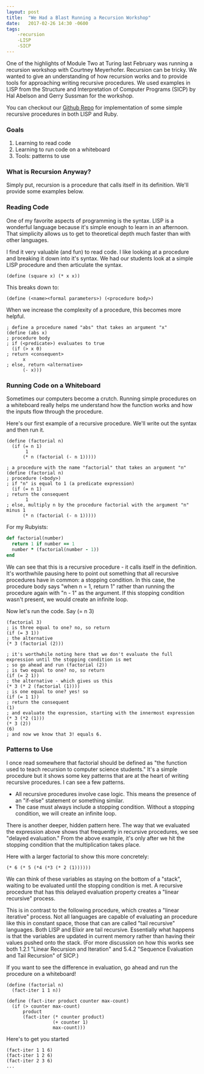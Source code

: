 ```yaml
---
layout: post
title:  "We Had a Blast Running a Recursion Workshop"
date:   2017-02-26 14:30 -0600
tags:
    -recursion
    -LISP
    -SICP
---
```


One of the highlights of Module Two at Turing last February was running a recursion workshop with Courtney Meyerhofer. Recursion can be tricky. We wanted to give an understanding of how recursion works and to provide tools for approaching writing recursive procedures. We used examples in LISP from the Structure and Interpretation of Computer Programs (SICP) by Hal Abelson and Gerry Sussman for the workshop.

You can checkout our [Github Repo](https://github.com/maxglassie/recursion_workshop) for implementation of some simple recursive procedures in both LISP and Ruby.

### Goals
1. Learning to read code
2. Learning to run code on a whiteboard
3. Tools: patterns to use

### What is Recursion Anyway?
Simply put, recursion is a procedure that calls itself in its definition. We'll provide some examples below.

### Reading Code
One of my favorite aspects of programming is the syntax. LISP is a wonderful language because it's simple enough to learn in an afternoon. That simplicity allows us to get to theoretical depth much faster than with other languages.

I find it very valuable (and fun) to read code. I like looking at a procedure and breaking it down into it's syntax. We had our students look at a simple LISP procedure and then articulate the syntax.

```racket
(define (square x) (* x x))
```
This breaks down to:
```racket
(define (<name><formal parameters>) (<procedure body>)
```
When we increase the complexity of a procedure, this becomes more helpful.
```racket
; define a procedure named "abs" that takes an argument "x"
(define (abs x)
; procedure body
; if (<predicate>) evaluates to true
  (if (> x 0)
; return <consequent>
      x
; else, return <alternative>
      (- x)))
```

### Running Code on a Whiteboard
Sometimes our computers become a crutch. Running simple procedures on a whiteboard really helps me understand how the function works and how the inputs flow through the procedure.

Here's our first example of a recursive procedure. We'll write out the syntax and then run it.
```racket
(define (factorial n)
  (if (= n 1)
       1
      (* n (factorial (- n 1)))))
```

```racket
; a procedure with the name "factorial" that takes an argument "n"
(define (factorial n)
; procedure (<body>)
; if "n" is equal to 1 (a predicate expression)
  (if (= n 1)
; return the consequent
       1
; else, multiply n by the procedure factorial with the argument "n" minus 1
      (* n (factorial (- n 1)))))
```

For my Rubyists:
```ruby
def factorial(number)
  return 1 if number == 1
  number * (factorial(number - 1))
end
```
We can see that this is a recursive procedure - it calls itself in the definition. It's worthwhile pausing here to point out something that all recursive procedures have in common: a stopping condition. In this case, the procedure body says "when n = 1, return 1" rather than running the procedure again with "n - 1" as the argument. If this stopping condition wasn't present, we would create an infinite loop.

Now let's run the code. Say (= n 3)
```racket
(factorial 3)
; is three equal to one? no, so return
(if (= 3 1))
; the alternative
(* 3 (factorial (2)))

; it's worthwhile noting here that we don't evaluate the full expression until the stopping condition is met
; so go ahead and run (factorial (2))
; is two equal to one? no, so return
(if (= 2 1))
; the alternative - which gives us this
(* 3 (* 2 (factorial (1))))
; is one equal to one? yes! so
(if (= 1 1))
; return the consequent
(1)
; and evaluate the expression, starting with the innermost expression
(* 3 (*2 (1)))
(* 3 (2))
(6)
; and now we know that 3! equals 6.
```

### Patterns to Use
I once read somewhere that factorial should be defined as "the function used to teach recursion to computer science students." It's a simple procedure but it shows some key patterns that are at the heart of writing recursive procedures. I can see a few patterns.

* All recursive procedures involve case logic. This means the presence of an "if-else" statement or something similar.
* The case must always include a stopping condition. Without a stopping condition, we will create an infinite loop.   

There is another deeper, hidden pattern here. The way that we evaluated the expression above shows that frequently in recursive procedures, we see "delayed evaluation." From the above example, it's only after we hit the stopping condition that the multiplication takes place.

Here with a larger factorial to show this more concretely:
```racket
(* 6 (* 5 (*4 (*3 (* 2 (1))))))
```
We can think of these variables as staying on the bottom of a "stack", waiting to be evaluated until the stopping condition is met. A recursive procedure that has this delayed evaluation property creates a "linear recursive" process.

This is in contrast to the following procedure, which creates a "linear iterative" process. Not all languages are capable of evaluating an procedure like this in constant space, those that can are called "tail recursive" languages. Both LISP and Elixir are tail recursive. Essentially what happens is that the variables are updated in current memory rather than having their values pushed onto the stack. (For more discussion on how this works see both 1.2.1 "Linear Recursion and Iteration" and 5.4.2 "Sequence Evaluation and Tail Recursion" of SICP.)

If you want to see the difference in evaluation, go ahead and run the procedure on a whiteboard!

```racket
(define (factorial n)
  (fact-iter 1 1 n))

(define (fact-iter product counter max-count)
  (if (> counter max-count)
      product
      (fact-iter (* counter product)
                 (+ counter 1)
                 max-count)))
```

Here's to get you started
```racket
(fact-iter 1 1 6)
(fact-iter 1 2 6)
(fact-iter 2 3 6)
...
```
